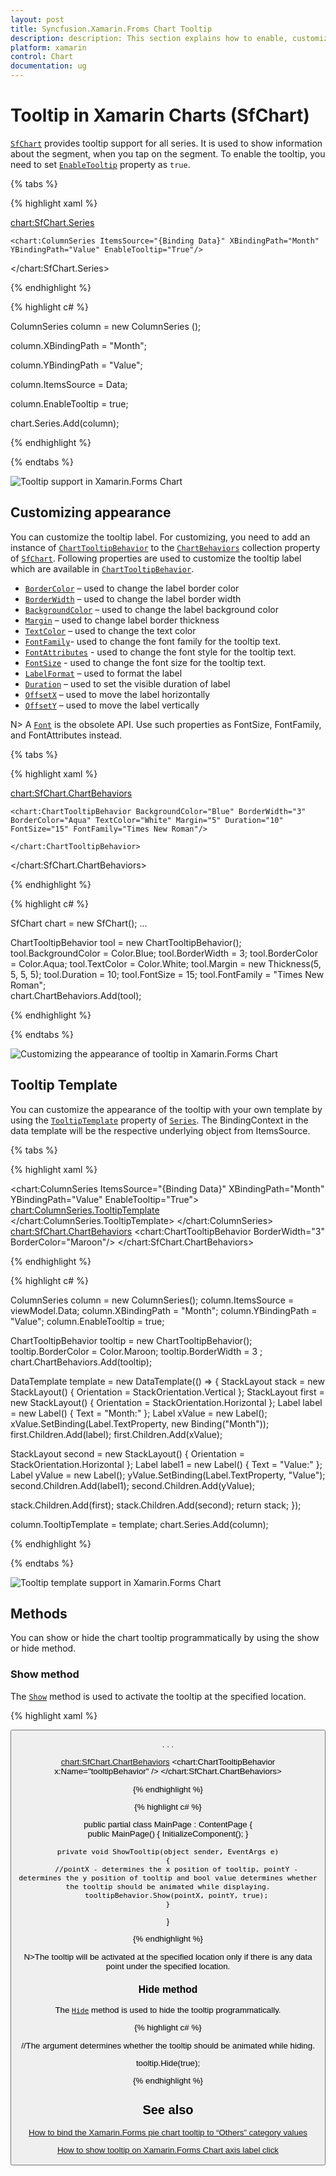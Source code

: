 ```yaml
---
layout: post
title: Syncfusion.Xamarin.Froms Chart Tooltip
description: description: This section explains how to enable, customize the tooltip and tooltip template in Essential Xamarin.Forms Chart.
platform: xamarin
control: Chart
documentation: ug
---
```


# Tooltip in Xamarin Charts (SfChart)

[`SfChart`](https://help.syncfusion.com/cr/xamarin/Syncfusion.SfChart.XForms.SfChart.html) provides tooltip support for all series. It is used to show information about the segment, when you tap on the segment. To enable the tooltip, you need to set [`EnableTooltip`](https://help.syncfusion.com/cr/xamarin/Syncfusion.SfChart.XForms.ChartSeries.html#Syncfusion_SfChart_XForms_ChartSeries_EnableTooltipProperty) property as `true`.

{% tabs %} 

{% highlight xaml %}

<chart:SfChart.Series>

	<chart:ColumnSeries ItemsSource="{Binding Data}" XBindingPath="Month" YBindingPath="Value" EnableTooltip="True"/>

</chart:SfChart.Series>

{% endhighlight %}

{% highlight c# %}

ColumnSeries column = new ColumnSeries ();

column.XBindingPath = "Month";

column.YBindingPath = "Value";

column.ItemsSource = Data;

column.EnableTooltip = true;

chart.Series.Add(column);	

{% endhighlight %}

{% endtabs %}

![Tooltip support in Xamarin.Forms Chart](tooltip_images/tooltip1.png)

## Customizing appearance

You can customize the tooltip label. For customizing, you need to add an instance of [`ChartTooltipBehavior`](https://help.syncfusion.com/cr/xamarin/Syncfusion.SfChart.XForms.ChartTooltipBehavior.html#) to the [`ChartBehaviors`](https://help.syncfusion.com/cr/xamarin/Syncfusion.SfChart.XForms.SfChart.html#Syncfusion_SfChart_XForms_SfChart_ChartBehaviors) collection property of [`SfChart`](https://help.syncfusion.com/cr/xamarin/Syncfusion.SfChart.XForms.SfChart.html). Following properties are used to customize the tooltip label which are available in [`ChartTooltipBehavior`](https://help.syncfusion.com/cr/xamarin/Syncfusion.SfChart.XForms.ChartTooltipBehavior.html#).

* [`BorderColor`](https://help.syncfusion.com/cr/xamarin/Syncfusion.SfChart.XForms.ChartTooltipBehavior.html#Syncfusion_SfChart_XForms_ChartTooltipBehavior_BorderColor) – used to change the label border color
* [`BorderWidth`](https://help.syncfusion.com/cr/xamarin/Syncfusion.SfChart.XForms.ChartTooltipBehavior.html#Syncfusion_SfChart_XForms_ChartTooltipBehavior_BorderWidth) – used to change the label border width
* [`BackgroundColor`](https://help.syncfusion.com/cr/xamarin/Syncfusion.SfChart.XForms.ChartTooltipBehavior.html#Syncfusion_SfChart_XForms_ChartTooltipBehavior_BackgroundColor) – used to change the label background color
* [`Margin`](https://help.syncfusion.com/cr/xamarin/Syncfusion.SfChart.XForms.ChartTooltipBehavior.html#Syncfusion_SfChart_XForms_ChartTooltipBehavior_Margin) – used to change label border thickness
* [`TextColor`](https://help.syncfusion.com/cr/xamarin/Syncfusion.SfChart.XForms.ChartTooltipBehavior.html#Syncfusion_SfChart_XForms_ChartTooltipBehavior_TextColor) – used to change the text color
* [`FontFamily`](https://help.syncfusion.com/cr/xamarin/Syncfusion.SfChart.XForms.ChartTooltipBehavior.html#Syncfusion_SfChart_XForms_ChartTooltipBehavior_FontFamily)- used to change the font family for the tooltip text.
* [`FontAttributes`](https://help.syncfusion.com/cr/xamarin/Syncfusion.SfChart.XForms.ChartTooltipBehavior.html#Syncfusion_SfChart_XForms_ChartTooltipBehavior_FontAttributes) - used to change the font style for the tooltip text.
* [`FontSize`](https://help.syncfusion.com/cr/xamarin/Syncfusion.SfChart.XForms.ChartTooltipBehavior.html#Syncfusion_SfChart_XForms_ChartTooltipBehavior_FontSize) - used to change the font size for the tooltip text.
* [`LabelFormat`](https://help.syncfusion.com/cr/xamarin/Syncfusion.SfChart.XForms.ChartTooltipBehavior.html#Syncfusion_SfChart_XForms_ChartTooltipBehavior_LabelFormat) – used to format the label
* [`Duration`](https://help.syncfusion.com/cr/xamarin/Syncfusion.SfChart.XForms.ChartTooltipBehavior.html#Syncfusion_SfChart_XForms_ChartTooltipBehavior_Duration) – used to set the visible duration of label
* [`OffsetX`](https://help.syncfusion.com/cr/xamarin/Syncfusion.SfChart.XForms.ChartTooltipBehavior.html#Syncfusion_SfChart_XForms_ChartTooltipBehavior_OffsetX) – used to move the label horizontally
* [`OffsetY`](https://help.syncfusion.com/cr/xamarin/Syncfusion.SfChart.XForms.ChartTooltipBehavior.html#Syncfusion_SfChart_XForms_ChartTooltipBehavior_OffsetY) – used to move the label vertically

 N> A [`Font`](https://help.syncfusion.com/cr/xamarin/Syncfusion.SfChart.XForms.ChartTooltipBehavior.html#Syncfusion_SfChart_XForms_ChartTooltipBehavior_FontProperty) is the obsolete API. Use such properties as FontSize, FontFamily, and FontAttributes instead.

{% tabs %} 

{% highlight xaml %}

<chart:SfChart.ChartBehaviors>

	<chart:ChartTooltipBehavior BackgroundColor="Blue" BorderWidth="3" BorderColor="Aqua" TextColor="White" Margin="5" Duration="10"  FontSize="15" FontFamily="Times New Roman"/>

	</chart:ChartTooltipBehavior>

</chart:SfChart.ChartBehaviors>


{% endhighlight %}

{% highlight c# %}

SfChart chart = new SfChart();
...

ChartTooltipBehavior tool = new ChartTooltipBehavior();
tool.BackgroundColor = Color.Blue;
tool.BorderWidth = 3;
tool.BorderColor = Color.Aqua;
tool.TextColor = Color.White;
tool.Margin = new Thickness(5, 5, 5, 5);
tool.Duration = 10;
tool.FontSize = 15;	
tool.FontFamily = "Times New Roman";	
chart.ChartBehaviors.Add(tool);

{% endhighlight %}

{% endtabs %}

![Customizing the appearance of tooltip in Xamarin.Forms Chart](tooltip_images/tooltip2.png)

## Tooltip Template

You can customize the appearance of the tooltip with your own template by using the [`TooltipTemplate`](https://help.syncfusion.com/cr/xamarin/Syncfusion.SfChart.XForms.ChartSeries.html#Syncfusion_SfChart_XForms_ChartSeries_TooltipTemplate) property of [`Series`](https://help.syncfusion.com/cr/xamarin/Syncfusion.SfChart.XForms.ChartSeries.html#). The BindingContext in the data template will be the respective underlying object from ItemsSource.

{% tabs %} 

{% highlight xaml %}

<chart:ColumnSeries ItemsSource="{Binding Data}" XBindingPath="Month" YBindingPath="Value" EnableTooltip="True">
                    <chart:ColumnSeries.TooltipTemplate>
                        <DataTemplate>
                            <StackLayout Orientation="Vertical">
                                <StackLayout Orientation="Horizontal">
                                    <Label Text="Month :" />
                                    <Label Text="{Binding Month}"/>
                                </StackLayout>
                                <StackLayout Orientation="Horizontal">
                                    <Label Text="Value   :" />
                                    <Label Text="{Binding Value}"/>
                                </StackLayout>
                            </StackLayout>
                        </DataTemplate>
                    </chart:ColumnSeries.TooltipTemplate>
</chart:ColumnSeries>
<chart:SfChart.ChartBehaviors>
   <chart:ChartTooltipBehavior BorderWidth="3" BorderColor="Maroon"/>
</chart:SfChart.ChartBehaviors>



{% endhighlight %}

{% highlight c# %}

ColumnSeries column = new ColumnSeries();
column.ItemsSource = viewModel.Data;
column.XBindingPath = "Month";
column.YBindingPath = "Value";
column.EnableTooltip = true;

ChartTooltipBehavior tooltip = new ChartTooltipBehavior();
tooltip.BorderColor = Color.Maroon;
tooltip.BorderWidth = 3 ;
chart.ChartBehaviors.Add(tooltip);

DataTemplate template = new DataTemplate(() =>
{
StackLayout stack = new StackLayout() { Orientation = StackOrientation.Vertical };
StackLayout first = new StackLayout() { Orientation = StackOrientation.Horizontal };
Label label = new Label() { Text = "Month:" };
Label xValue = new Label();
xValue.SetBinding(Label.TextProperty, new Binding("Month"));
first.Children.Add(label);
first.Children.Add(xValue);

StackLayout second = new StackLayout() { Orientation = StackOrientation.Horizontal };
Label label1 = new Label() { Text = "Value:" };
Label yValue = new Label();
yValue.SetBinding(Label.TextProperty, "Value");
second.Children.Add(label1);
second.Children.Add(yValue);

stack.Children.Add(first);
stack.Children.Add(second);
return stack;
});

column.TooltipTemplate = template;
chart.Series.Add(column);


{% endhighlight %}

{% endtabs %}

![Tooltip template support in Xamarin.Forms Chart ](tooltip_images/TooltipTemplate.png)

## Methods

You can show or hide the chart tooltip programmatically by using the show or hide method. 

### Show method

The [`Show`](https://help.syncfusion.com/cr/xamarin/Syncfusion.SfChart.XForms.ChartTooltipBehavior.html#Syncfusion_SfChart_XForms_ChartTooltipBehavior_Show_System_Single_System_Single_System_Boolean_) method is used to activate the tooltip at the specified location.

{% highlight xaml %}

<Button Text="Show tooltip" Clicked="ShowTooltip" />

. . .

<chart:SfChart.ChartBehaviors>
    <chart:ChartTooltipBehavior x:Name="tooltipBehavior" />
</chart:SfChart.ChartBehaviors>

{% endhighlight %}

{% highlight c# %}

public partial class MainPage : ContentPage
{    
    public MainPage()
    {
        InitializeComponent();
    }

    private void ShowTooltip(object sender, EventArgs e)
    {
        //pointX - determines the x position of tooltip, pointY - determines the y position of tooltip and bool value determines whether the tooltip should be animated while displaying.
        tooltipBehavior.Show(pointX, pointY, true);
    }
}

{% endhighlight %}

N>The tooltip will be activated at the specified location only if there is any data point under the specified location.

### Hide method

The [`Hide`](https://help.syncfusion.com/cr/xamarin/Syncfusion.SfChart.XForms.ChartTooltipBehavior.html#Syncfusion_SfChart_XForms_ChartTooltipBehavior_Hide_System_Boolean_) method is used to hide the tooltip programmatically.

{% highlight c# %}

//The argument determines whether the tooltip should be animated while hiding.

tooltip.Hide(true);

{% endhighlight %}

## See also

[How to bind the Xamarin.Forms pie chart tooltip to “Others” category values](https://www.syncfusion.com/kb/11861/how-to-bind-the-xamarin-forms-pie-chart-tooltip-to-others-category-values) 

[How to show tooltip on Xamarin.Forms Chart axis label click](https://www.syncfusion.com/kb/11644/how-to-show-tooltip-on-xamarin-forms-chart-axis-label-click) 